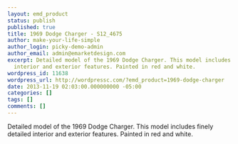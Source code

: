 ```yaml
---
layout: emd_product
status: publish
published: true
title: 1969 Dodge Charger - S12_4675
author: make-your-life-simple
author_login: picky-demo-admin
author_email: admin@emarketdesign.com
excerpt: Detailed model of the 1969 Dodge Charger. This model includes finely detailed
  interior and exterior features. Painted in red and white.
wordpress_id: 11638
wordpress_url: http://wordpressc.com/?emd_product=1969-dodge-charger
date: 2013-11-19 02:03:00.000000000 -05:00
categories: []
tags: []
comments: []
---
```

Detailed model of the 1969 Dodge Charger. This model includes finely detailed interior and exterior features. Painted in red and white.
